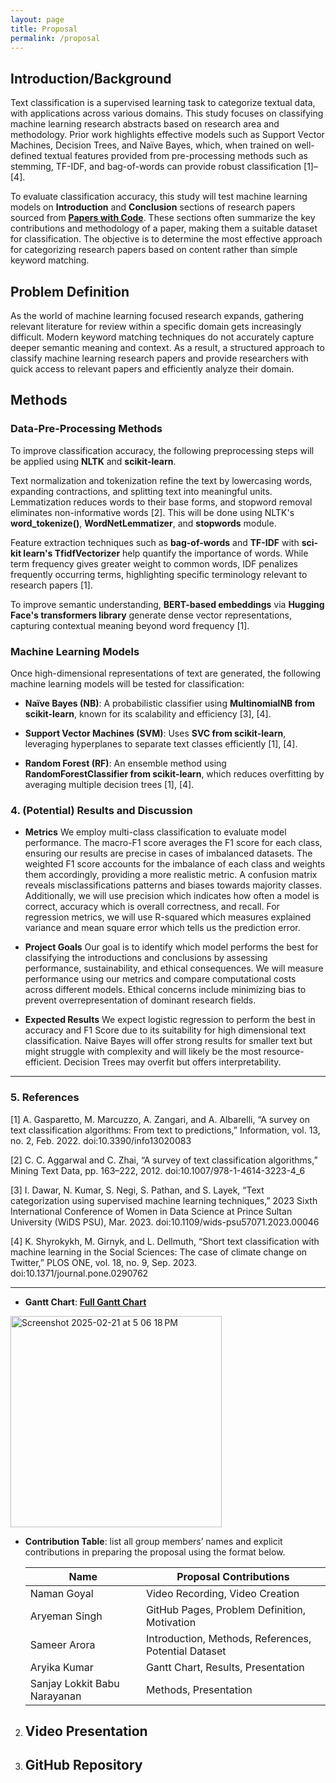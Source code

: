 ```yaml
---
layout: page
title: Proposal
permalink: /proposal
---
```

## Introduction/Background

Text classification is a supervised learning task to categorize textual data, with applications across various domains. This study focuses on classifying machine learning research abstracts based on research area and methodology. Prior work highlights effective models such as Support Vector Machines, Decision Trees, and Naïve Bayes, which, when trained on well-defined textual features provided from pre-processing methods such as stemming, TF-IDF, and bag-of-words can provide robust classification [1]–[4]. 

To evaluate classification accuracy, this study will test machine learning models on **Introduction** and **Conclusion** sections of research papers sourced from [**Papers with Code**](https://paperswithcode.com/). These sections often summarize the key contributions and methodology of a paper, making them a suitable dataset for classification. The objective is to determine the most effective approach for categorizing research papers based on content rather than simple keyword matching.

## Problem Definition
As the world of machine learning focused research expands, gathering relevant literature for review within a specific domain gets increasingly difficult. Modern keyword matching techniques do not accurately capture deeper semantic meaning and context. As a result, a structured approach to classify machine learning research papers and provide researchers with quick access to relevant papers and efficiently analyze their domain. 

## Methods
### Data-Pre-Processing Methods
To improve classification accuracy, the following preprocessing steps will be applied using **NLTK** and **scikit-learn**. 

Text normalization and tokenization refine the text by lowercasing words, expanding contractions, and splitting text into meaningful units. Lemmatization reduces words to their base forms, and stopword removal eliminates non-informative words [2]. This will be done using NLTK's **word_tokenize()**, **WordNetLemmatizer**, and **stopwords** module. 

Feature extraction techniques such as **bag-of-words** and **TF-IDF** with **sci-kit learn's TfidfVectorizer** help quantify the importance of words. While term frequency gives greater weight to common words, IDF penalizes frequently occurring terms, highlighting specific terminology relevant to research papers [1]. 

To improve semantic understanding, **BERT-based embeddings** via **Hugging Face's transformers library** generate dense vector representations, capturing contextual meaning beyond word frequency [1]. 

### Machine Learning Models
Once high-dimensional representations of text are generated, the following machine learning models will be tested for classification:

- **Naïve Bayes (NB)**: A probabilistic classifier using **MultinomialNB from scikit-learn**, known for its scalability and efficiency [3], [4].
    
- **Support Vector Machines (SVM)**: Uses **SVC from scikit-learn**, leveraging hyperplanes to separate text classes efficiently [1], [4].
    
- **Random Forest (RF)**: An ensemble method using **RandomForestClassifier from scikit-learn**, which reduces overfitting by averaging multiple decision trees [1], [4].

### 4. (Potential) Results and Discussion

- **Metrics**
We employ multi-class classification to evaluate model performance. The macro-F1 score averages the F1 score for each class, ensuring our results are precise in cases of imbalanced datasets. The weighted F1 score accounts for the imbalance of each class and weights them accordingly, providing a more realistic metric. A confusion matrix reveals misclassifications patterns and biases towards majority classes. Additionally, we will use precision which indicates how often a model is correct, accuracy which is overall correctness, and recall. For regression metrics, we will use R-squared which measures explained variance and mean square error which tells us the prediction error. 

- **Project Goals** 
Our goal is to identify which model performs the best for classifying the introductions and conclusions by assessing performance, sustainability, and ethical consequences. We will measure performance using our metrics and compare computational costs across different models. Ethical concerns include minimizing bias to prevent overrepresentation of dominant research fields.

- **Expected Results**
We expect logistic regression to perform the best in accuracy and F1 Score due to its suitability for high dimensional text classification. Naive Bayes will offer strong results for smaller text but might struggle with complexity and will likely be the most resource-efficient. Decision Trees may overfit but offers interpretability.  

---

### 5. References
[1] A. Gasparetto, M. Marcuzzo, A. Zangari, and A. Albarelli, “A survey on text classification algorithms: From text to predictions,” Information, vol. 13, no. 2, Feb. 2022. doi:10.3390/info13020083

[2] C. C. Aggarwal and C. Zhai, “A survey of text classification algorithms,” Mining Text Data, pp. 163–222, 2012. doi:10.1007/978-1-4614-3223-4_6

[3] I. Dawar, N. Kumar, S. Negi, S. Pathan, and S. Layek, “Text categorization using supervised machine learning techniques,” 2023 Sixth International Conference of Women in Data Science at Prince Sultan University (WiDS PSU), Mar. 2023. doi:10.1109/wids-psu57071.2023.00046

[4] K. Shyrokykh, M. Girnyk, and L. Dellmuth, “Short text classification with machine learning in the Social Sciences: The case of climate change on Twitter,” PLOS ONE, vol. 18, no. 9, Sep. 2023. doi:10.1371/journal.pone.0290762

---   
- **Gantt Chart**: 
[**Full Gantt Chart**](https://gtvault-my.sharepoint.com/:x:/g/personal/akumar906_gatech_edu/EXJc6ihn5flFu38MAn05b_4BXmzhr109P-YNltiuoURhIg?e=5WeXAZ)

<img width="338" alt="Screenshot 2025-02-21 at 5 06 18 PM" src="https://github.com/user-attachments/assets/ed6d20b4-1640-4a3d-be48-236dd2529874" />


- **Contribution Table**: list all group members’ names and explicit contributions in preparing the proposal using the format below.

     | Name    | Proposal Contributions |
     |---------|------------------------|
     | Naman Goyal | Video Recording, Video Creation |
     | Aryeman Singh | GitHub Pages, Problem Definition, Motivation |
     | Sameer Arora  | Introduction, Methods, References, Potential Dataset |
     | Aryika Kumar | Gantt Chart, Results, Presentation |
     | Sanjay Lokkit Babu Narayanan | Methods, Presentation |


2. **Video Presentation**  
   - 

3. **GitHub Repository**  
   - 

